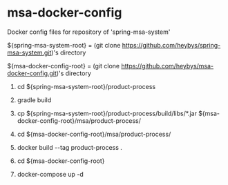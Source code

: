 # msa-docker-config
Docker config files for repository of 'spring-msa-system'

${spring-msa-system-root} = (git clone https://github.com/heybys/spring-msa-system.git)'s directory

${msa-docker-config-root} = (git clone https://github.com/heybys/msa-docker-config.git)'s directory

1. cd ${spring-msa-system-root}/product-process

2. gradle build 

3. cp ${spring-msa-system-root}/product-process/build/libs/*.jar ${msa-docker-config-root}/msa/product-process/

4. cd ${msa-docker-config-root}/msa/product-process/

5. docker build --tag product-process .

6. cd ${msa-docker-config-root}

7. docker-compose up -d

